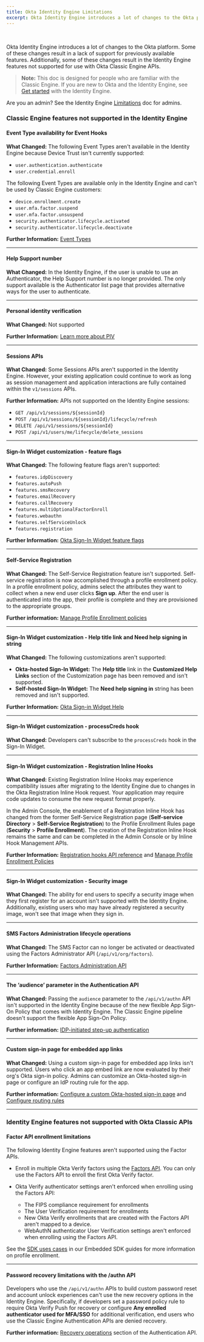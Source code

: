 ```yaml
---
title: Okta Identity Engine Limitations
excerpt: Okta Identity Engine introduces a lot of changes to the Okta platform. Some of these changes result in a lack of support for previously available features.
---
```


<ApiLifecycle access="ie" /><br>
<ApiLifecycle access="Limited GA" />

Okta Identity Engine introduces a lot of changes to the Okta platform. Some of these changes result in a lack of support for previously available features. Additionally, some of these changes result in the Identity Engine features not supported for use with Okta Classic Engine APIs.

> **Note:** This doc is designed for people who are familiar with the Classic Engine. If you are new to Okta and the Identity Engine, see [Get started](https://help.okta.com/en/oie/okta_help_CSH.htm#ext-get-started-oie) with the Identity Engine.

Are you an admin? See the Identity Engine [Limitations](https://help.okta.com/en/oie/okta_help_CSH.htm#ext-oie-limitations) doc for admins.

### Classic Engine features not supported in the Identity Engine

#### Event Type availability for Event Hooks

**What Changed:** The following Event Types aren't available in the Identity Engine because Device Trust isn't currently supported:

* `user.authentication.authenticate`
* `user.credential.enroll`

The following Event Types are available only in the Identity Engine and can't be used by Classic Engine customers:

* `device.enrollment.create`
* `user.mfa.factor.suspend`
* `user.mfa.factor.unsuspend`
* `security.authenticator.lifecycle.activated`
* `security.authenticator.lifecycle.deactivate`

**Further Information:** [Event Types](/docs/reference/api/event-types/)

***

#### Help Support number

**What Changed:** In the Identity Engine, if the user is unable to use an Authenticator, the Help Support number is no longer provided. The only support available is the Authenticator list page that provides alternative ways for the user to authenticate.

***

#### Personal identity verification

**What Changed:** Not supported

**Further Information:** [Learn more about PIV](https://help.okta.com/en/prod/Content/Topics/Security/idp-smart-card-workflow.htm)

***

#### Sessions APIs

**What Changed:** Some Sessions APIs aren't supported in the Identity Engine. However, your existing application could continue to work as long as session management and application interactions are fully contained within the `v1/sessions` APIs.

**Further Information:** APIs not supported on the Identity Engine sessions:

* `GET /api/v1/sessions/${sessionId}`
* `POST /api/v1/sessions/${sessionId}/lifecycle/refresh`
* `DELETE /api/v1/sessions/${sessionId}`
* `POST /api/v1/users/me/lifecycle/delete_sessions`

***

#### Sign-In Widget customization - feature flags

**What Changed:** The following feature flags aren't supported:

* `features.idpDiscovery`
* `features.autoPush`
* `features.smsRecovery`
* `features.emailRecovery`
* `features.callRecovery`
* `features.multiOptionalFactorEnroll`
* `features.webauthn`
* `features.selfServiceUnlock`
* `features.registration`

**Further Information:** [Okta Sign-In Widget feature flags](https://github.com/okta/okta-signin-widget#feature-flags)

***

#### Self-Service Registration

**What Changed:** The Self-Service Registration feature isn't supported. Self-service registration is now accomplished through a profile enrollment policy. In a profile enrollment policy, admins select the attributes they want to collect when a new end user clicks **Sign up**. After the end user is authenticated into the app, their profile is complete and they are provisioned to the appropriate groups.

**Further information:** [Manage Profile Enrollment policies](https://help.okta.com/en/oie/okta_help_CSH.htm#ext-create-profile-enrollment)

***

#### Sign-In Widget customization - Help title link and Need help signing in string

**What Changed:** The following customizations aren't supported:

* **Okta-hosted Sign-In Widget:** The **Help title** link in the **Customized Help Links** section of the Customization page has been removed and isn't supported.
* **Self-hosted Sign-In Widget:** The **Need help signing in** string has been removed and isn't supported.

**Further Information:** [Okta Sign-in Widget Help](https://github.com/okta/okta-signin-widget/#help-links)

***

#### Sign-In Widget customization - processCreds hook

**What Changed:** Developers can't subscribe to the `processCreds` hook in the Sign-In Widget.

***

#### Sign-In Widget customization - Registration Inline Hooks

**What Changed:** Existing Registration Inline Hooks may experience compatibility issues after migrating to the Identity Engine due to changes in the Okta Registration Inline Hook request. Your application may require code updates to consume the new request format properly.

In the Admin Console, the enablement of a Registration Inline Hook has changed from the former Self-Service Registration page (**Self-service Directory** > **Self-Service Registration**) to the Profile Enrollment Rules page (**Security** > **Profile Enrollment**). The creation of the Registration Inline Hook remains the same and can be completed in the Admin Console or by Inline Hook Management APIs.

**Further Information:** [Registration hooks API reference](/docs/reference/registration-hook/) and [Manage Profile Enrollment Policies](https://help.okta.com/oie/en-us/Content/Topics/identity-engine/policies/create-profile-enrollment-policy-sr.htm?Highlight=registration%20hook)

***

#### Sign-In Widget customization - Security image

**What Changed:** The ability for end users to specify a security image when they first register for an account isn't supported with the Identity Engine. Additionally, existing users who may have already registered a security image, won't see that image when they sign in.

***

#### SMS Factors Administration lifecycle operations

**What Changed:** The SMS Factor can no longer be activated or deactivated using the Factors Administrator API (`/api/v1/org/factors`).

**Further Information:** [Factors Administration API](https://developer.okta.com/docs/reference/api/factor-admin)

***

#### The ‘audience’ parameter in the Authentication API

**What Changed:** Passing the `audience` parameter to the `/api/v1/authn` API isn't supported in the Identity Engine because of the new flexible App Sign-On Policy that comes with Identity Engine. The Classic Engine pipeline doesn't support the flexible App Sign-On Policy.

**Further information:** [IDP-initiated step-up authentication](/docs/reference/api/authn/#idp-initiated-step-up-authentication)

***

#### Custom sign-in page for embedded app links

**What Changed:** Using a custom sign-in page for embedded app links isn't supported. Users who click an app embed link are now evaluated by their org's Okta sign-in policy. Admins can customize an Okta-hosted sign-in page or configure an IdP routing rule for the app.

**Further information:** [Configure a custom Okta-hosted sign-in page](/docs/guides/style-the-widget/before-you-begin/) and [Configure routing rules](https://help.okta.com/en/oie/okta_help_CSH.htm#ext_Identity_Provider_Discovery)

***

### Identity Engine features not supported with Okta Classic APIs

#### Factor API enrollment limitations

The following Identity Engine features aren't supported using the Factor APIs.

* Enroll in multiple Okta Verify factors using the [Factors API](/docs/reference/api/factors/#enroll-okta-verify-totp-factor). You can only use the Factors API to enroll the first Okta Verify factor.
* Okta Verify authenticator settings aren't enforced when enrolling using the Factors API:

  * The FIPS compliance requirement for enrollments
  * The User Verification requirement for enrollments
  * New Okta Verify enrollments that are created with the Factors API aren't mapped to a device.
  * WebAuthN authenticator User Verification settings aren't enforced when enrolling using the Factors API.

See the [SDK uses cases](/docs/guides/oie-embedded-common-org-setup/main/) in our Embedded SDK guides for more information on profile enrollment.

***

#### Password recovery limitations with the /authn API

Developers who use the `/api/v1/authn` APIs to build custom password reset and account unlock experiences can't use the new recovery options in the Identity Engine. Specifically, if developers set a password policy rule to require Okta Verify Push for recovery or configure **Any enrolled authenticator used for MFA/SSO** for additional verification, end users who use the Classic Engine Authentication APIs are denied recovery.

**Further information:** [Recovery operations](https://developer.okta.com/docs/reference/api/authn/#recovery-operations) section of the Authentication API.
